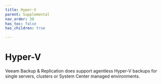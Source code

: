 ```yaml
---
title: Hyper-V
parent: Supplemental
nav_order: 30
has_toc: false
has_children: true

---
```

# Hyper-V
Veeam Backup & Replication does support agentless Hyper-V backups for single servers, clusters or System Center managed environments.
